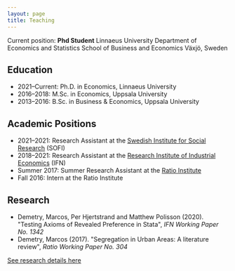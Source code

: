 ```yaml
---
layout: page
title: Teaching
---
```


Current position: __Phd Student__
                Linnaeus University
                Department of Economics and Statistics
                School of Business and Economics
                Växjö, Sweden 

## Education
- 2021–Current: Ph.D. in Economics, Linnaeus University
- 2016–2018: M.Sc. in Economics, Uppsala University
- 2013–2016: B.Sc. in Business & Economics, Uppsala University

## Academic Positions
- 2021–2021: Research Assistant at the [Swedish Institute for Social Research](https://www.sofi.su.se) (SOFI)
- 2018–2021: Research Assistant at the [Research Institute of Industrial Economics](https://ifn.se) (IFN)
- Summer 2017: Summer Research Assistant at the [Ratio Institute](https://ratio.se)
- Fall 2016: Intern at the Ratio Institute

## Research
- Demetry, Marcos, Per Hjertstrand and Matthew Polisson (2020). "Testing Axioms of Revealed Preference in Stata", <i>IFN Working Paper No. 1342</i>
- Demetry, Marcos (2017). "Segregation in Urban Areas: A literature review", <i>Ratio Working Paper No. 304</i>

[See research details here](resume.md)